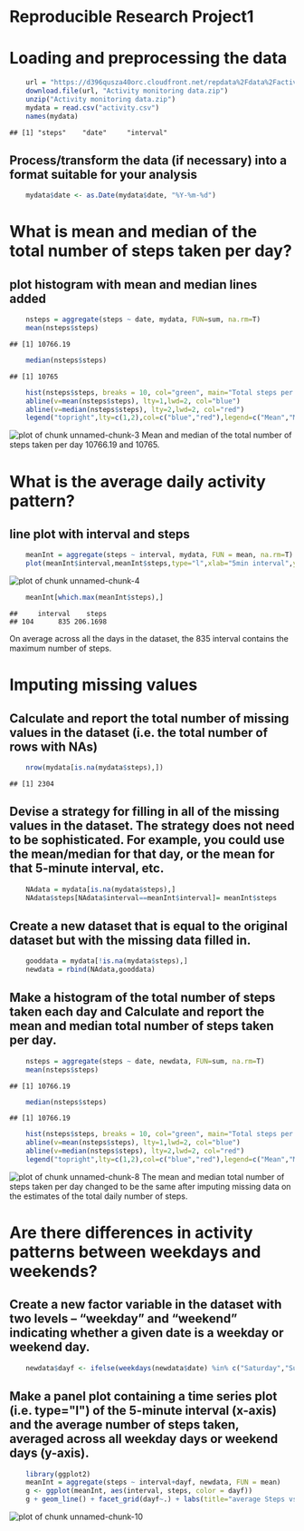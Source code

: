 Reproducible Research Project1
==============================
# Loading and preprocessing the data

```r
    url = "https://d396qusza40orc.cloudfront.net/repdata%2Fdata%2Factivity.zip"
    download.file(url, "Activity monitoring data.zip")
    unzip("Activity monitoring data.zip")
    mydata = read.csv("activity.csv")
    names(mydata)
```

```
## [1] "steps"    "date"     "interval"
```

## Process/transform the data (if necessary) into a format suitable for your analysis

```r
    mydata$date <- as.Date(mydata$date, "%Y-%m-%d")
```

# What is mean and median of the total number of steps taken per day?
## plot histogram with mean and median lines added

```r
    nsteps = aggregate(steps ~ date, mydata, FUN=sum, na.rm=T)
    mean(nsteps$steps)
```

```
## [1] 10766.19
```

```r
    median(nsteps$steps)
```

```
## [1] 10765
```

```r
    hist(nsteps$steps, breaks = 10, col="green", main="Total steps per day")
    abline(v=mean(nsteps$steps), lty=1,lwd=2, col="blue")
    abline(v=median(nsteps$steps), lty=2,lwd=2, col="red")
    legend("topright",lty=c(1,2),col=c("blue","red"),legend=c("Mean","Median"))
```

![plot of chunk unnamed-chunk-3](figure/unnamed-chunk-3-1.png)
Mean and median of the total number of steps taken per day 10766.19 and 10765.


# What is the average daily activity pattern?
## line plot with interval and steps

```r
    meanInt = aggregate(steps ~ interval, mydata, FUN = mean, na.rm=T)
    plot(meanInt$interval,meanInt$steps,type="l",xlab="5min interval",ylab="mean steps",main="average daily activity")
```

![plot of chunk unnamed-chunk-4](figure/unnamed-chunk-4-1.png)

```r
    meanInt[which.max(meanInt$steps),]
```

```
##     interval    steps
## 104      835 206.1698
```
On average across all the days in the dataset, the 835 interval contains the maximum number of steps.

# Imputing missing values
## Calculate and report the total number of missing values in the dataset (i.e. the total number of rows with NAs)

```r
    nrow(mydata[is.na(mydata$steps),])
```

```
## [1] 2304
```

## Devise a strategy for filling in all of the missing values in the dataset. The strategy does not need to be sophisticated. For example, you could use the mean/median for that day, or the mean for that 5-minute interval, etc.

```r
    NAdata = mydata[is.na(mydata$steps),]    
    NAdata$steps[NAdata$interval==meanInt$interval]= meanInt$steps
```

## Create a new dataset that is equal to the original dataset but with the missing data filled in.

```r
    gooddata = mydata[!is.na(mydata$steps),]
    newdata = rbind(NAdata,gooddata)
```

## Make a histogram of the total number of steps taken each day and Calculate and report the mean and median total number of steps taken per day. 

```r
    nsteps = aggregate(steps ~ date, newdata, FUN=sum, na.rm=T)
    mean(nsteps$steps)
```

```
## [1] 10766.19
```

```r
    median(nsteps$steps)
```

```
## [1] 10766.19
```

```r
    hist(nsteps$steps, breaks = 10, col="green", main="Total steps per day")
    abline(v=mean(nsteps$steps), lty=1,lwd=2, col="blue")
    abline(v=median(nsteps$steps), lty=2,lwd=2, col="red")
    legend("topright",lty=c(1,2),col=c("blue","red"),legend=c("Mean","Median"))
```

![plot of chunk unnamed-chunk-8](figure/unnamed-chunk-8-1.png)
The mean and median total number of steps taken per day changed to be the same after imputing missing data on the estimates of the total daily number of steps.

# Are there differences in activity patterns between weekdays and weekends?
## Create a new factor variable in the dataset with two levels – “weekday” and “weekend” indicating whether a given date is a weekday or weekend day.

```r
    newdata$dayf <- ifelse(weekdays(newdata$date) %in% c("Saturday","Sunday"),"weekend","weekday")
```

## Make a panel plot containing a time series plot (i.e. type="l") of the 5-minute interval (x-axis) and the average number of steps taken, averaged across all weekday days or weekend days (y-axis).

```r
    library(ggplot2)
    meanInt = aggregate(steps ~ interval+dayf, newdata, FUN = mean)
    g <- ggplot(meanInt, aes(interval, steps, color = dayf))
    g + geom_line() + facet_grid(dayf~.) + labs(title="average Steps vs. days", y="steps", x= "5min interval")
```

![plot of chunk unnamed-chunk-10](figure/unnamed-chunk-10-1.png)
